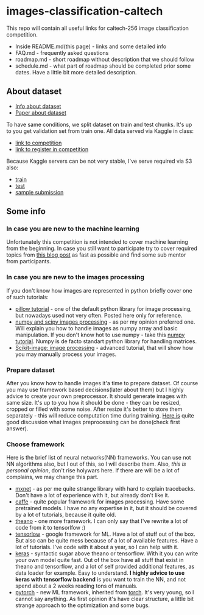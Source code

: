 # images-classification-caltech

This repo will contain all useful links for caltech-256 image classification competition.

- Inside README.md(this page) - links and some detailed info
- FAQ.md - frequently asked questions
- roadmap.md - short roadmap without description that we should follow
- schedule.md - what part of roadmap should be completed prior some dates. Have a little bit more detailed description.

## About dataset

- [Info about dataset](http://www.vision.caltech.edu/Image_Datasets/Caltech256/)
- [Paper about dataset](https://core.ac.uk/download/pdf/4875878.pdf)

To have same conditions, we split dataset on train and test chunks.
It's up to you get validation set from train one.
All data served via Kaggle in class:

- [link to competition](https://inclass.kaggle.com/c/caltech-256)
- [link to register in competition](https://kaggle.com/join/caltech256)

Because Kaggle servers can be not very stable, I've serve required via S3 also:

- [train](https://s3-us-west-2.amazonaws.com/usdc-caltech-256/train.zip)
- [test](https://s3-us-west-2.amazonaws.com/usdc-caltech-256/test.zip)
- [sample submission](https://s3-us-west-2.amazonaws.com/usdc-caltech-256/test_example.csv)

## Some info

### In case you are new to the machine learning

Unfortunately this competition is not intended to cover machine learning from the beginning.
In case you still want to participate try to cover required topics from [this blog post](https://medium.com/towards-data-science/howto-became-a-computer-scientist-2ecb6e9e7835) as fast as possible and find some sub mentor from participants.

### In case you are new to the images processing

If you don't know how images are represented in python briefly cover one of such tutorials:

- [pillow tutorial](http://pillow.readthedocs.io/en/3.1.x/handbook/tutorial.html) - one of the default python library for image processing, but nowadays used not very often. Posted here only for reference.
- [numpy and scipy images processing](http://www.scipy-lectures.org/advanced/image_processing/) - as per my opinion preferred one. Will explain you how to handle images as numpy array and basic manipulation. If you don't know hot to use numpy - take this [numpy tutorial](http://www.scipy-lectures.org/intro/numpy/index.html). Numpy is de facto standart python library for handling matrices.
- [Scikit-image: image processing](http://www.scipy-lectures.org/packages/scikit-image/) - advanced tutorial, that will show how you may manually process your images.

### Prepare dataset

After you know how to handle images it'a time to prepare dataset. Of course you may use framework based decisions(later about them) but I highly advice to create your own preprocessor. It should generate images with same size. It's up to you how it should be done - they can be resized, cropped or filled with some noise. After resize it's better to store them separately - this will reduce computation time during training. [Here is](https://datascience.stackexchange.com/questions/5224/how-to-prepare-augment-images-for-neural-network) quite good discussion what images preprocessing can be done(check first answer).

### Choose framework

Here is the brief list of neural networks(NN) frameworks. You can use not NN algorithms also, but I out of this, so I will describe them. Also, *this is personal opinion*, don't rise holywars here. If there are will be a lot of complains, we may change this part.

- [mxnet](http://mxnet.io/) - as per me quite strange library with hard to explain tracebacks. Don't have a lot of experience with it, but already don't like it.
- [caffe](http://caffe.berkeleyvision.org/) - quite popular framework for images processing. Have some pretrained models. I have no any expertise in it, but it should be covered by a lot of tutorials, because it quite old.
- [theano](http://deeplearning.net/software/theano/) - one more framework. I can only say that I've rewrite a lot of code from it to tensorlfow :)
- [tensorlow](https://www.tensorflow.org/) - google framework for ML. Have a lot of stuff out of the box. But also can be quite mess because of a lot of available features. Have a lot of tutorials. I've code with it about a year, so I can help with it.
- [keras](https://keras.io/) - syntactic sugar above theano or tensorflow. With it you can write your own model quite fast. Out of the box have all stuff that exist in theano and tensorflow, and a lot of self provided additional features, as data loader for example. Easy to understand. **I highly advice to use keras with tensorflow backend** is you want to train the NN, and not spend about a 2 weeks reading tons of manuals.
- [pytorch](http://pytorch.org/) - new ML framework, inherited from [torch](http://torch.ch/). It's very young, so I cannot say anything. As first opinion it's have clear structure, a little bit strange approach to the optimization and some bugs. 

